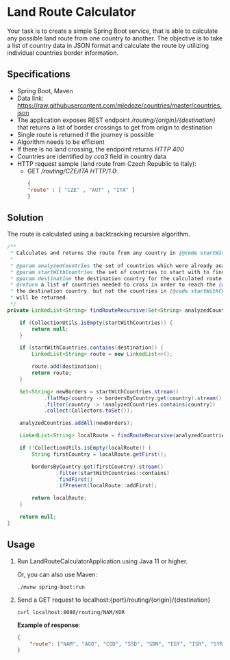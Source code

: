 # Land Route Calculator

Your task is to create a simple Spring Boot service, that is able to calculate any possible land
route from one country to another. The objective is to take a list of country data in JSON format
and calculate the route by utilizing individual countries border information.


## Specifications

* Spring Boot, Maven
* Data link: https://raw.githubusercontent.com/mledoze/countries/master/countries.json
* The application exposes REST endpoint */routing/{origin}/{destination}* that
  returns a list of border crossings to get from origin to destination
* Single route is returned if the journey is possible
* Algorithm needs to be efficient
* If there is no land crossing, the endpoint returns *HTTP 400*
* Countries are identified by *cca3* field in country data
* HTTP request sample (land route from Czech Republic to Italy):
    - GET */routing/CZE/ITA HTTP/1.0*:
      ```json
      {
      "route" : [ "CZE" , "AUT" , "ITA" ]
      }
      ```

## Solution

The route is calculated using a backtracking recursive algorithm.

```java
/**
 * Calculates and returns the route from any country in {@code startWithCountries} to {@code destination}.
 *
 * @param analyzedCountries the set of countries which were already analyzed.
 * @param startWithCountries the set of countries to start with to find a route to the {@code destination}
 * @param destination the destination country for the calculated route
 * @return a list of countries needed to cross in order to reach the {@code destination} country. The returned list includes
 * the destination country, but not the countries in {@code startWithCountries}. If there is no land crossing, a null
 * will be returned.
 */
private LinkedList<String> findRouteRecursive(Set<String> analyzedCountries, Set<String> startWithCountries, String destination) {

    if (CollectionUtils.isEmpty(startWithCountries)) {
        return null;
    }

    if (startWithCountries.contains(destination)) {
        LinkedList<String> route = new LinkedList<>();

        route.add(destination);
        return route;
    }

    Set<String> newBorders = startWithCountries.stream()
            .flatMap(country -> bordersByCountry.get(country).stream())
            .filter(country -> !analyzedCountries.contains(country))
            .collect(Collectors.toSet());

    analyzedCountries.addAll(newBorders);

    LinkedList<String> localRoute = findRouteRecursive(analyzedCountries, newBorders, destination);

    if (!CollectionUtils.isEmpty(localRoute)) {
        String firstCountry = localRoute.getFirst();

        bordersByCountry.get(firstCountry).stream()
                .filter(startWithCountries::contains)
                .findFirst()
                .ifPresent(localRoute::addFirst);

        return localRoute;
    }

    return null;
}
```


## Usage

1. Run LandRouteCalculatorApplication using Java 11 or higher.

   Or, you can also use Maven:
   ```
   ./mvnw spring-boot:run
   ````

2. Send a GET request to localhost:{port}/routing/{origin}/{destination}
   ```
   curl localhost:8080/routing/NAM/KOR
   ```

   **Example of response**:
   ```json
   {
       "route": ["NAM", "AGO", "COD", "SSD", "SDN", "EGY", "ISR", "SYR", "TUR", "AZE", "RUS", "PRK", "KOR"]
   }
   ```